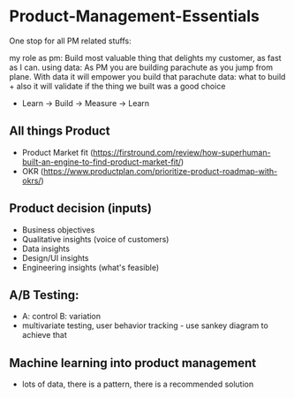 # Product-Management-Essentials

One stop for all PM related stuffs:

my role as pm: Build most valuable thing that delights my customer, as fast as I can.
using data: As PM you are building parachute as you jump from plane. With data it will empower you build that parachute
data: what to build + also it will validate if the thing we built was a good choice
- Learn -> Build -> Measure -> Learn

## All things Product
 - Product Market fit (https://firstround.com/review/how-superhuman-built-an-engine-to-find-product-market-fit/)
 - OKR (https://www.productplan.com/prioritize-product-roadmap-with-okrs/)

## Product decision (inputs)
 - Business objectives
 - Qualitative insights (voice of customers)
 - Data insights
 - Design/UI insights
 - Engineering insights (what's feasible)

## A/B Testing:
- A: control B: variation
- multivariate testing, user behavior tracking - use sankey diagram to achieve that


## Machine learning into product management
- lots of data, there is a pattern, there is a recommended solution
